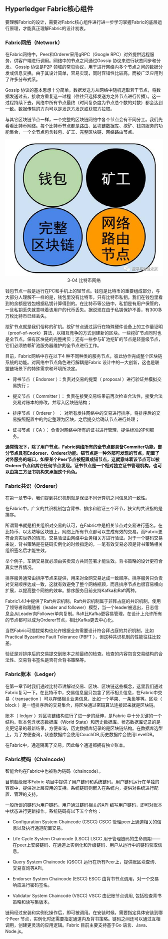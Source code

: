 ## Hyperledger Fabric核心组件

要理解Fabric的设计，需要对Fabric核心组件进行进一步学习掌握Fabric的底层运行原理，才能真正理解Fabric的设计初衷。

### Fabric网络（Network）

在Fabric网络中，Peer和Orderer采用gRPC（Google RPC）对外提供远程服务，供客户端进行调用。网络中的节点之间通过Gossip 协议来进行状态同步和分发。
Gossip 协议是P2P 领域的常见协议，用于进行网络内多个节点之间的数据分发或信息交换。由于其设计简单，容易实现，同时容错性比较高，而被广泛应用到了许多分布式系。

Gossip 协议的基本思想十分简单，数据发送方从网络中随机选取若干节点，将数据发送过去，接收方重复这一过程（往往只选择发送方之外节点进行传播）。这一过程持续下去，网络中所有节点最终（时间复杂度为节点总个数的对数）都会达到一致。数据传输的方向可以是发送方发送或获取方拉取。

与其它区块链节点一样，一个完整的区块链网络中各个节点会有不同分工。我们先看看比特币网络。每个比特币节点都是路由、区块链数据库、挖矿、钱包服务的功能集合，一个全节点包含钱包、矿工、完整区块链、网络路由节点。

<div align=center>


![比特币网络](./pic/bitcoin_peers.png)  
3-04 比特币网络
</div>
钱包节点一般是运行在PC和手机上的轻节点。钱包是比特币的重要组成部分，与大部分人理解不一样的是，钱包里没有比特币，只有比特币私钥。我们在钱包里看到的余额是钱包根据私钥计算得到的。在比特币等公链中，私钥是有用户保管的，一旦私钥丢失就意味着该用户的代币丢失。据说现在由于私钥保护不善，有300多万枚比特币已经丢失。

挖矿节点就是我们俗称的矿机。挖矿节点通过运行在特殊硬件设备上的工作量证明（proof-of-work）算法，以相互竞争的方式创建新的区块。一些挖矿节点同时也是全节点，保有区块链的完整拷贝；还有一些参与矿池挖矿的节点是轻量级节点，它们必须依赖矿池服务器维护的全节点进行工作。

目前，Fabric网络中存在以下4 种不同种类的服务节点，彼此协作完成整个区块链系统的功能。对网络中节点角色进行解耦是Fabric 设计中的一大创新，这也是联盟链场景下的特殊需求和环境所决定。

* 背书节点（ Endorser ）：负责对交易的提案（ proposal ）进行验证并模拟交易执行；

* 提交节点（ Committer ）： 负责在接受交易结果前再次检查合法性，接受合法交易对账本的修改，并写入区块链结构；

* 排序节点（ Orderer ） ： 对所有发往网络中的交易进行排序，将排序后的交易按照配置中的约定整理为区块，之后提交给确认节点进行处理；

* 证书节点（ CA ）： 负责对网络中所有的证书进行管理，提供标准的PKI服务。

**通常情况下，除了用户节点，Fabric网络所有的全节点都具备Commiter功能，部分节点具有Endorser、Orderer功能。锚节点是一种外部可发现的节点，配置了对外服务的端口，如果某个Peer节点被配置成锚节点，这就意味着该节点可以被Orderer节点和其它任何节点发现。证书节点是一个相对独立证书管理机构，也可以由第三方证书机构来承担这个角色。**

### Fabric共识（Orderer）

在第一章节中，我们提到共识机制就是保证不同计算机之间信息的一致性。

在Fabric中，广义的共识机制包含背书、排序和验证三个环节，狭义的共识指的是排序。

所谓背书就是相关组织对交易的认可，在Fabric中是相关节点对交易进行签名。在比特币、以太坊等区块链上，网络上所有节点都可以生成有效的交易。而Fabric更符合真实世界的情况，交易验证由网络中业务相关方进行验证。对于一个链码交易来说，背书策略是在链码实例化的时候指定的，一笔有效交易必须是背书策略相关组织签名后才能生效。

举个例子，车辆交易就必须由买卖双方共同签署才能生效。背书策略的设计更符合真实世界情况。

排序服务通常由排序节点来提供，用来对全网交易达成一致顺序。排序服务只负责对交易顺序达成一致，这就有效避免了整个网络瓶颈，而且排序节点也很容易横向扩展，以提高整个网络的效率。排序服务目前支持Kafka和Raft两种。

Fabric1.4.1中提供了Raft共识机制。Raft共识机制属于非拜占庭的共识机制，使用了领导者和跟随者（leader and follower）模型，当一个leader被选出，日志信息会从Leader向Follower单向复制。Raft比Kafka更容易管理，在设计上允许所有的节点都可以成为Orderer节点，相比Kafka更去中心化。

当然Fabric可插拔架构也允许根据业务需要设计符合拜占庭的共识机制，比如Practical Byzantine Fault Tolerance (PBFT ），但这种共识机制的性能往往比较差。

验证是对排序后的交易提交到账本之前最终的检查。检查的内容包含交易结构的合法性、交易背书签名是否符合背书策略等。

### Fabric账本（Ledger）

在第一章节时我们通过比特币讲解过交易、区块、区块链这些概念，这里我们通过Fabric复习一下。在比特币中，交易信息里只包含了货币相关信息，在Fabric中交易（ transaction ）可以存储相关业务信息，比如一个苹果、一条鱼等等。区块（ block ）是一组排序后的交易集合，将区块通过密码算法连接起来就是区块链。

账本（ ledger ）对区块链结构进行了进一步的延伸，是Fabric 中十分关键的一个结构。账本包含状态数据库（World State）和历史数据库。状态数据库记录的是变更记录的最新结果，方便查询，历史数据库记录的是区块链结构。在数据库选型上，为了方便查询，状态数据库会使用CouchDB,历史数据库会使用LevelDB。

在Fabric中，通道隔离了交易，因此每个通道都拥有独立账本。

### Fabric链码（Chaincode）

智能合约在Fabric中也被称为链码（chaincode）。

目前超级账本Fabric 项目中提供了用户链码和系统链码。用户链码运行在单独的容器中，提供对上层应用的支持。系统链码则嵌入在系统内，提供对系统进行配置、管理的支持。

一般所谈的链码为用户链码，用户通过链码相关的API 编写用户链码，即可对账本中状态进行更新操作。系统链码有以下五个合约：

* Configuration System Chaincode (CSCC)
CSCC 管理peer上通道相关的信息以及执行通道配置交易。

* Life Cycle System Chaincode (LSCC)
LSCC 用于管理链码的生命周期——在peer上安装链码、在通道上实例化和升级链码、用户从运行中的链码获取信息。

* Query System Chaincode (QSCC)
运行在所有Peer上，提供账区块查询、交易查询等API。

* Endorser System Chaincode (ESCC)
ESCC 由背书节点调用，对一个交易响应进行密码签名。

* Validator System Chaincode (VSCC)
VSCC 由记账节点调用, 包括检查背书策略和读写集版本。

链码经过安装和实例化操作后，即可被调用。在安装时候，需要指定具体安装到哪个Peer 节点，实例化时还需要指定通道内及背书策略。链码之间还可以通过互相调用，创建更灵活的应用逻辑。Fabric 目前主要支持基于Go 语言、Java、Node.js。
